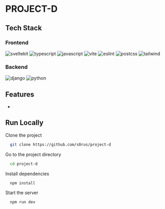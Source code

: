 # PROJECT-D

## Tech Stack

### Frontend

![sveltekit](https://img.shields.io/badge/SvelteKit-FF3E00?style=for-the-badge&logo=Svelte&logoColor=white)
![typescript](https://img.shields.io/badge/TypeScript-007ACC?style=for-the-badge&logo=typescript&logoColor=white)
![javascript](https://img.shields.io/badge/JavaScript-323330?style=for-the-badge&logo=javascript&logoColor=F7DF1E)
![vite](https://img.shields.io/badge/Vite-B73BFE?style=for-the-badge&logo=vite&logoColor=FFD62E)
![eslint](https://img.shields.io/badge/eslint-3A33D1?style=for-the-badge&logo=eslint&logoColor=white)
![postcss](https://img.shields.io/badge/postcss-DD3A0A?style=for-the-badge&logo=postcss&logoColor=white)
![tailwind](https://img.shields.io/badge/Tailwind_CSS-38B2AC?style=for-the-badge&logo=tailwind-css&logoColor=white)

### Backend

![django](https://img.shields.io/badge/Django-092E20?style=for-the-badge&logo=django&logoColor=green)
![python](https://img.shields.io/badge/Python-FFD43B?style=for-the-badge&logo=python&logoColor=blue)

## Features

-

## Run Locally

Clone the project

```bash
  git clone https://github.com/s0rus/project-d
```

Go to the project directory

```bash
  cd project-d
```

Install dependencies

```bash
  npm install
```

Start the server

```bash
  npm run dev
```
